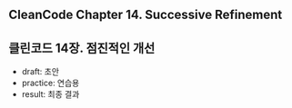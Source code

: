 ## CleanCode Chapter 14. Successive Refinement
## 클린코드 14장. 점진적인 개선

- draft: 초안
- practice: 연습용
- result: 최종 결과
